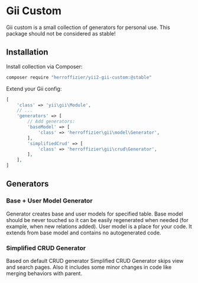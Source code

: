 # Gii Custom

Gii custom is a small collection of generators for personal use. This package should not be considered as stable!

## Installation

Install collection via Composer:

```bash
composer require "herroffizier/yii2-gii-custom:@stable"
```

Extend your Gii config:

```php
[
    'class' => 'yii\gii\Module',
    // ...
    'generators' => [
        // Add generators:
        'baseModel' => [
            'class' => 'herroffizier\gii\model\Generator',
        ],
        'simplifiedCrud' => [
            'class' => 'herroffizier\gii\crud\Generator',
        ],
    ],
]
```

## Generators

### Base + User Model Generator

Generator creates base and user models for specified table. Base model should be never touched so it can be easily regenerated when needed (for example, when new relations added). User model is a place for your code. It extends from base model and contains no autogenerated code.

### Simplified CRUD Generator

Based on default CRUD generator Simplified CRUD Generator skips view and search pages. Also it includes some minor changes in code like merging behaviors with parent.